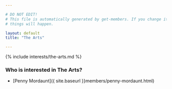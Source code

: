 ```yaml
---

# DO NOT EDIT!
# This file is automatically generated by get-members. If you change it, bad
# things will happen.

layout: default
title: "The Arts"

---
```


{% include interests/the-arts.md %}

### Who is interested in The Arts?


* [Penny Mordaunt]({ site.baseurl }}members/penny-mordaunt.html)
